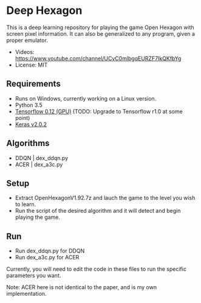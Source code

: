 # Deep Hexagon

This is a deep learning repository for playing the game Open Hexagon with screen pixel information. It can also be generalized to any program, given a proper emulator.

- Videos: https://www.youtube.com/channel/UCvC0mlbgqEURZF7IkQKfbYg
- License: MIT

## Requirements

- Runs on Windows, currently working on a Linux version.
- Python 3.5
- [Tensorflow 0.12 (GPU)](https://github.com/tensorflow/tensorflow) (TODO: Upgrade to Tensorflow r1.0 at some point)
- [Keras v2.0.2](https://github.com/fchollet/keras)

## Algorithms

- DDQN | dex_ddqn.py
- ACER | dex_a3c.py

## Setup

- Extract OpenHexagonV1.92.7z and lauch the game to the level you wish to learn.
- Run the script of the desired algorithm and it will detect and begin playing the game.

## Run

- Run dex_ddqn.py for DDQN
- Run dex_a3c.py for ACER

Currently, you will need to edit the code in these files to run the specific parameters you want.

Note: ACER here is not identical to the paper, and is my own implementation.